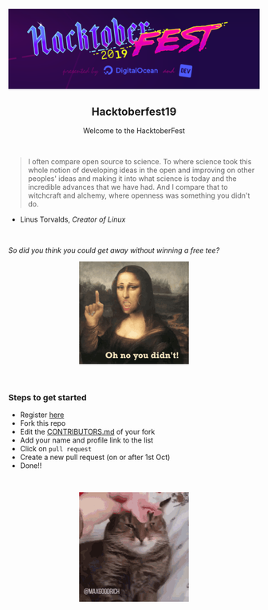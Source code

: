 <p align="center">
    <img src="./static/logo.png" />
</p>

<h2 align="center"> Hacktoberfest19 </h2>

<p align = "center" > Welcome to the HacktoberFest </p>

<br>

> I often compare open source to science. To where science took this whole notion of developing ideas in the open and improving on other peoples' ideas and making it into what science is today and the incredible advances that we have had. And I compare that to witchcraft and alchemy, where openness was something you didn't do.
- Linus Torvalds, *Creator of Linux*

<br>

*So did you think you could get away without winning a free tee?*

<p align="center">
<img src="./static/mona.gif" />
</p>

<br>

### Steps to get started
* Register [here](https://hacktoberfest.digitalocean.com/)
* Fork this repo
* Edit the [CONTRIBUTORS.md](./CONTRIBUTORS.md) of your fork
* Add your name and profile link to the list 
* Click on `pull request` 
* Create a new pull request (on or after 1st Oct)
* Done!!

<br>

<p align="center">
<img src="./static/supercat.gif" />
</p>
